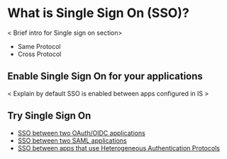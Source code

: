 # What is Single Sign On (SSO)?

< Brief intro for Single sign on section>

- Same Protocol
- Cross Protocol

## Enable Single Sign On for your applications

< Explain by default SSO is enabled between apps configured in IS >

## Try Single Sign On

- [SSO between two OAuth/OIDC applications](../../samples/sso-for-oidc-apps)
- [SSO between two SAML applications](../../samples/sso-for-saml-apps)
- [SSO between apps that use Heterogeneous Authentication Protocols](../../samples/cross-protocol-sso)
